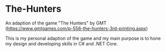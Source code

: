 # The-Hunters
An adaption of the game "The Hunters" by GMT (https://www.gmtgames.com/p-556-the-hunters-3rd-printing.aspx)

This is my personal adaption of the game and my main purpose is to hone my design and developing skills in C# and .NET Core.
